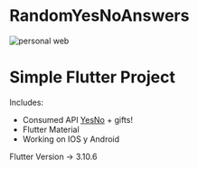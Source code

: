 # RandomYesNoAnswers
![personal web](https://github.com/evest-dev/randomAnswers/assets/74104584/f4acad15-5b33-498d-a6ab-4fc3971d6351)

# Simple Flutter Project 

Includes:
+ Consumed API [YesNo](https://yesno.wtf/ "") + gifts!
+ Flutter Material
+ Working on IOS y Android

Flutter Version -> 3.10.6
